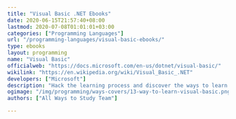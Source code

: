 ```yaml
---
title: "Visual Basic .NET Ebooks"
date: 2020-06-15T21:57:40+08:00
lastmod: 2020-07-08T01:01:01+03:00
categories: ["Programming Languages"]
url: "/programming-languages/visual-basic-ebooks/"
type: ebooks
layout: programming
name: "Visual Basic"
officialweb: "https://docs.microsoft.com/en-us/dotnet/visual-basic/"
wikilink: "https://en.wikipedia.org/wiki/Visual_Basic_.NET"
developers: ["Microsoft"]
description: "Hack the learning process and discover the ways to learn Visual Basic .NET programming easier with their pros and cons suggested for any level from beginner to professional."
ogimage: "/img/programming/ways-covers/13-way-to-learn-visual-basic.png"
authors: ["All Ways to Study Team"]

---
```


